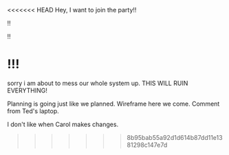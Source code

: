 <<<<<<< HEAD
Hey, I want to join the party!!

!!

!!


!!!
=======

sorry i am about to mess our whole system up.
THIS WILL RUIN EVERYTHING!

Planning is going just like we planned. Wireframe here we come.
Comment from Ted's laptop.

I don't like when Carol makes changes.
>>>>>>> 8b95bab55a92d1d614b87dd11e1381298c147e7d
